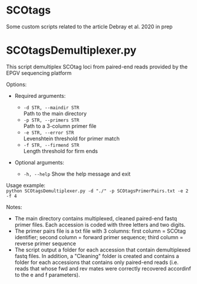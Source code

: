 # SCOtags
Some custom scripts related to the article Debray et al. 2020 in prep

# SCOtagsDemultiplexer.py
This script demultiplex SCOtag loci from paired-end reads provided by the EPGV sequencing platform

Options:<br/>
- Required arguments:<br/>
  * `-d STR, --maindir STR`<br/>
                        Path to the main directory<br/>
  * `-p STR, --primers STR`<br/>
                        Path to a 3-column primer file<br/>
  * `-e STR, --error STR`<br/>
                        Levenshtein threshold for primer match<br/>
  * `-f STR, --firmend STR`<br/>
                        Length threshold for firm ends<br/>

- Optional arguments:<br/>
  * `-h, --help`
                        Show the help message and exit<br/>


Usage example:<br/>
`python SCOtagsDemultiplexer.py -d "./" -p SCOtagsPrimerPairs.txt -e 2 -f 4`

Notes:<br/>
- The main directory contains multiplexed, cleaned paired-end fastq primer files. Each accession is coded with three letters and two digits. <br/>
- The primer pairs file is a txt file with 3 columns: first column = SCOtag identifier; second column = forward primer sequence; third column = reverse primer sequence
- The script output a folder for each accession that contain demultiplexed fastq files. In addition, a "Cleaning" folder is created and contains a folder for each accessions that contains only paired-end reads (i.e. reads that whose fwd and rev mates were correctly recovered accordinf to the e and f parameters).
